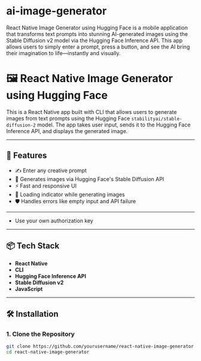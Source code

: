 # ai-image-generator
React Native Image Generator using Hugging Face is a mobile application that transforms text prompts into stunning AI-generated images using the Stable Diffusion v2 model via the Hugging Face Inference API.  This app allows users to simply enter a prompt, press a button, and see the AI bring their imagination to life—instantly and visually.



# 🖼️ React Native Image Generator using Hugging Face

This is a React Native app built with CLI that allows users to generate images from text prompts using the Hugging Face `stabilityai/stable-diffusion-2` model. The app takes user input, sends it to the Hugging Face Inference API, and displays the generated image.

---

## 🚀 Features

- ✍️ Enter any creative prompt
- 🧠 Generates images via Hugging Face's Stable Diffusion API
- ⚡ Fast and responsive UI
- 🔄 Loading indicator while generating images
- 🛡️ Handles errors like empty input and API failure

---

- Use your own authorization key

---


## 📦 Tech Stack

- **React Native**
- **CLI**
- **Hugging Face Inference API**
- **Stable Diffusion v2**
- **JavaScript**

---

## 🛠️ Installation

### 1. Clone the Repository

```bash
git clone https://github.com/yourusername/react-native-image-generator.git
cd react-native-image-generator
